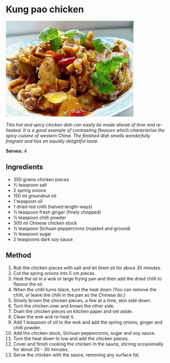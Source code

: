 # Kung pao chicken

![Name](resources/kung-pao.jpg)

*This hot and spicy chicken dish can easily be made ahead of time and re-heated. It is a good example of contrasting flavours which characterise the spicy cuisine of western China. The finished dish smells wonderfully fragrant and has an equally delightful taste.*

**Serves:** 4

## Ingredients
- 350 grams chicken pieces
- ½ teaspoon salt
- 2 spring onions
- 150 ml groundnut oil
- 1 teaspoon oil
- 1 dried red chilli (halved length-ways)
- ½ teaspoon fresh ginger (finely chopped)
- ½ teaspoon chilli powder
- 300 ml Chinese chicken stock
- ½ teaspoon Sichuan peppercorns (roasted and ground)
- ½ teaspoon sugar
- 2 teaspoons dark soy sauce

## Method
1. Rub the chicken pieces with salt and let them sit for about 30 minutes.
1. Cut the spring onions into 5 cm pieces.
1. Heat the oil in a wok or large frying pan and then add the dried chilli to flavour the oil.
1. When the chilli turns black, turn the heat down (You can remove the chilli, or leave the chilli in the pan as the Chinese do.)
1. Slowly brown the chicken pieces, a few at a time, skin side down.
1. Turn the chicken over and brown the other side.
1. Drain the chicken pieces on kitchen paper and set aside.
1. Clean the wok and re-heat it.
1. Add 1 teaspoon of oil to the wok and add the spring onions, ginger and chilli powder.
1. Add the chicken stock, Sichuan peppercorns, sugar and soy sauce.
1. Turn the heat down to low and add the chicken pieces.
1. Cover and finish cooking the chicken in the sauce, stirring occasionally for about 20 - 30 minutes.
1. Serve the chicken with the sauce, removing any surface fat.